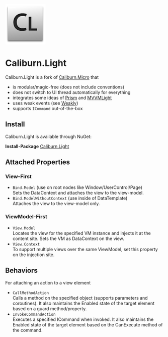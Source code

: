 ![Logo](./logo.png?raw=true)
# Caliburn.Light

Caliburn.Light is a fork of [Caliburn.Micro](http://caliburnmicro.com/) that
- is modular/magic-free (does not include conventions)
- does not switch to UI thread automatically for everything
- integrates some ideas of [Prism](http://msdn.microsoft.com/en-us/library/ff648465.aspx) and [MVVMLight](http://www.mvvmlight.net/) 
- uses weak events (see [Weakly](https://github.com/tibel/Weakly))
- supports `ICommand` out-of-the-box



## Install
Caliburn.Light is available through NuGet:

**Install-Package** [Caliburn.Light](https://www.nuget.org/packages/Caliburn.Light/)



## Attached Properties

### View-First
- `Bind.Model` (use on root nodes like Window/UserControl/Page)  
  Sets the DataContext and attaches the view to the view-model.
- `Bind.ModelWithoutContext` (use inside of DataTemplate)  
  Attaches the view to the view-model only.

### ViewModel-First
- `View.Model`  
  Locates the view for the specified VM instance and injects it at the content site.
  Sets the VM as DataContext on the view.
- `View.Context`  
  To support multiple views over the same ViewModel, set this property on the injection site.



## Behaviors
For attaching an action to a view element
- `CallMethodAction`  
  Calls a method on the specified object (supports parameters and coroutines).
  It also maintains the Enabled state of the target element based on a guard method/property.
- `InvokeCommandAction`  
  Executes a specified ICommand when invoked.
  It also maintains the Enabled state of the target element based on the CanExecute method of the command.
